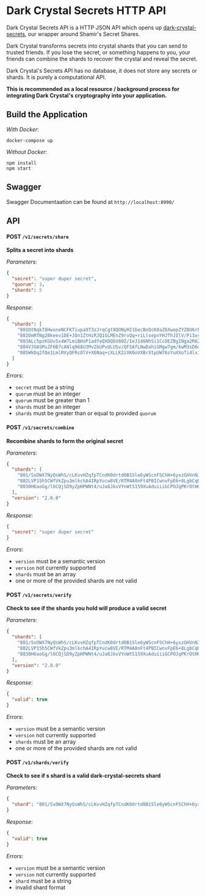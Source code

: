 # Dark Crystal Secrets HTTP API

Dark Crystal Secrets API is a HTTP JSON API which opens up [dark-crystal-secrets](https://github.com/blockades/dark-crystal-secrets), our wrapper around Shamir's Secret Shares.

Dark Crystal transforms secrets into crystal shards that you can send to trusted friends. If you lose the secret, or something happens to you, your friends can combine the shards to recover the crystal and reveal the secret.

Dark Crystal's Secrets API has no database, it does not store any secrets or shards. It is purely a computational API.

**This is recommended as a local resource / background process for integrating Dark Crystal's cryptography into your application.**

## Build the Application

_With Docker_:

```
docker-compose up
```

_Without Docker_:

```
npm install
npm start
```


## Swagger

Swagger Documentaation can be found at `http://localhost:8990/`

## API

#### POST `/v1/secrets/share`

**Splits a secret into shards**

_Parameters_:
```json
{
  "secret": "super duper secret",
  "quorum": 3,
  "shards": 5
}
```

_Response_:
```json
{
  "shards": [
    "801DtNqkT8HwxneNCFKTiupa9T3zJrqCgt8QONyHI1becBoQcK8aZ6XwopZYZBU6rFuDpc16rLGi4HUhuqxj3uEmOa8On4NHR2sKI7Gw/NWbIQ=",
    "802DmRTNg2Bkeev1DE+JOn1ZtHiRJQ1GLMEnZ9rvQq+riLlsepnYHJThJIlV/Pi3xyhdbwV5hQCOABgYDiC9OaNoJ1MtY0q0wbGpDfNvWUd76M=",
    "803ALc5pzKGUv5x4W7LmiBHoP1adfeQXDQbV80Z/IeJ146NhSi1CcDEZBgINga2R62se04gf6bks/O0g9JDe+gJXHvQj4EnqxsajMwLDZZpg3w=",
    "804VJOASMsZF6B7cANlq968U3Mv2bUPvULU5v/QFSAfLNwDahiGMgw7gm/6wM3sD6m9U0rLloGPvIizMJMgDkhddQrBVCqUEfxNom/qBIgnH8c=",
    "805WkDq2fQe1LmlRVyQFRcOlV+X6Naq+cXLLK2iVK0oVXBrXtpUW76sYuXXoTi4lxiwXbj+DzNpN3tn03nhgUbZiexdbiaZaeGRipQstHtTcxg="
  ]
}
```

_Errors_:
* `secret` must be a string
* `quorum` must be an integer
* `quorum` must be greater than 1
* `shards` must be an integer
* `shards` must be greater than or equal to provided `quorum`

#### POST `/v1/secrets/combine`

**Recombine shards to form the original secret**

_Parameters_:
```json
{
  "shards": [
    "801/SxOWX7NyQsWhS/cLKvvHZqfpTCndK0drtd0B1Sle6yWScnFSChH+6yxzGHVnNJD",
    "802LVP15h5CWfVkZpu3mlkchA4IRpYucw8VE/RTM4A8nFt4PBICwnvFpE6+8LgbCqO6",
    "8030H6aoGg/l6CQjSD9yZpHPWNt4/uJa6JkvVYnWtS159XuAduiiiGCPOJqPKrOtHGi"
  ],
  "version": "2.0.0"
}
```

_Response_:
```json
{
  "secret": "super duper secret"
}
```

_Errors_:
* `version` must be a semantic version
* `version` not currently supported
* `shards` must be an array
* one or more of the provided shards are not valid

#### POST `/v1/secrets/verify`

**Check to see if the shards you hold will produce a valid secret**

_Parameters_:
```json
{
  "shards": [
    "801/SxOWX7NyQsWhS/cLKvvHZqfpTCndK0drtd0B1Sle6yWScnFSChH+6yxzGHVnNJD",
    "802LVP15h5CWfVkZpu3mlkchA4IRpYucw8VE/RTM4A8nFt4PBICwnvFpE6+8LgbCqO6",
    "8030H6aoGg/l6CQjSD9yZpHPWNt4/uJa6JkvVYnWtS159XuAduiiiGCPOJqPKrOtHGi"
  ],
  "version": "2.0.0"
}
```

_Response_:
```json
{
  "valid": true
}
```

_Errors_:
* `version` must be a semantic version
* `version` not currently supported
* `shards` must be an array
* one or more of the provided shards are not valid

#### POST `/v1/shards/verify`

**Check to see if s shard is a valid dark-crystal-secrets shard**

_Parameters_:
```json
{
  "shard": "801/SxOWX7NyQsWhS/cLKvvHZqfpTCndK0drtd0B1Sle6yWScnFSChH+6yxzGHVnNJD"
}
```

_Response_:
```json
{
  "valid": true
}
```

_Errors_:
* `version` must be a semantic version
* `version` not currently supported
* `shard` must be a string
* invalid shard format
